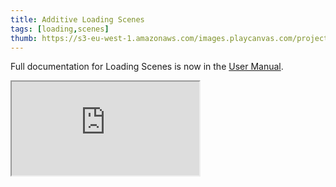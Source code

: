 ```yaml
---
title: Additive Loading Scenes
tags: [loading,scenes]
thumb: https://s3-eu-west-1.amazonaws.com/images.playcanvas.com/projects/12/685077/E32FB5-image-75.jpg
---
```


Full documentation for Loading Scenes is now in the [User Manual][documentation-page].

<div className='iframe-container'>
    <iframe src="https://playcanv.as/e/p/cjBInud1/" title="Additive Loading Scenes" allow="camera; microphone; xr-spatial-tracking; fullscreen" allowfullscreen></iframe>
</div>

[documentation-page]: /user-manual/scenes/loading-scenes/
